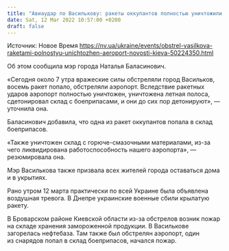 ```yaml
---
title: "Авиаудар по Василькову: ракеты оккупантов полностью уничтожили аэропорт и взлетную полосу"
date: Sat, 12 Mar 2022 10:57:00 +0200
draft: false
---
```

Источник: Новое Время https://nv.ua/ukraine/events/obstrel-vasilkova-raketami-polnostyu-unichtozhen-aeroport-novosti-kieva-50224350.html


 Об этом сообщила мэр города Наталья Баласинович.

«Сегодня около 7 утра вражеские силы обстреляли город Васильков, восемь ракет попало, обстреляли аэропорт. Вследствие ракетных ударов аэропорт полностью уничтожен, уничтожена летная полоса, сдетонировал склад с боеприпасами, и они до сих пор детонируют», — уточнила она.

Баласинович добавила, что одна из ракет оккупантов попала в склад боеприпасов.

«Также уничтожен склад с горюче-смазочными материалами, из-за чего ликвидирована работоспособность нашего аэропорта», — резюмировала она.

Мэр Василькова также призвала всех жителей города оставаться дома и в укрытиях.

Рано утром 12 марта практически по всей Украине была объявлена воздушная тревога. В Днепре украинские военные сбили крылатую ракету.

В Броварском районе Киевской области из-за обстрелов возник пожар на складе хранения замороженной продукции. В Василькове загорелась нефтебаза. Там также был обстрелян аэропорт, один из снарядов попал в склад боеприпасов, начался пожар.
